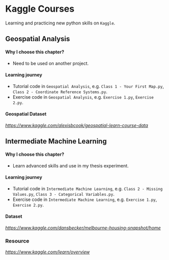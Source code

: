 # Kaggle Courses
  Learning and practicing new python skills on `Kaggle`.

## Geospatial Analysis
  
  #### Why I choose this chapter?
   - Need to be used on another project.

  #### Learning journey
  
   - Tutorial code in `Geospatial Analysis`, e.g. `Class 1 - Your First Map.py`, `Class 2 - Coordinate Reference Systems.py`.
   - Exercise code in `Geospatial Analysis`, e.g. `Exercise 1.py`, `Exercise 2.py`.
   
  #### Geospatial Dataset
  
   _https://www.kaggle.com/alexisbcook/geospatial-learn-course-data_

## Intermediate Machine Learning

  #### Why I choose this chapter?
   - Learn advanced skills and use in my thesis experiment.
  
  #### Learning journey
  
  - Tutorial code in `Intermediate Machine Learning`, e.g. `Class 2 - Missing Values.py`, `Class 3 - Categorical Variables.py`.
  - Exercise code in `Intermediate Machine Learning`, e.g. `Exercise 1.py`, `Exercise 2.py`.
  
  #### Dataset
  _https://www.kaggle.com/dansbecker/melbourne-housing-snapshot/home_

### Resource
_https://www.kaggle.com/learn/overview_
